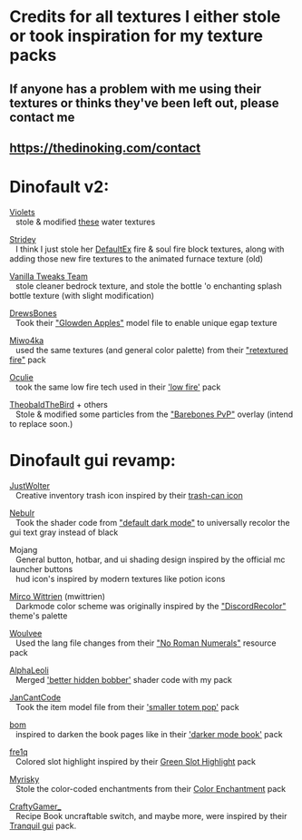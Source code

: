 # Credits for all textures I either stole or took inspiration for my texture packs
## If anyone has a problem with me using their textures or thinks they've been left out, please contact me
## https://thedinoking.com/contact



# Dinofault v2:
[Violets](https://modrinth.com/user/violets)  
&ensp; stole & modified [these](https://modrinth.com/resourcepack/violets-water) water textures

[Stridey](https://modrinth.com/user/Stridey)  
&ensp; I think I just stole her [DefaultEx](https://modrinth.com/resourcepack/defaultex) fire & soul fire block textures, along with adding those new fire textures to the animated furnace texture (old)  
    
 [Vanilla Tweaks Team](https://vanillatweaks.net/)  
 &ensp; stole cleaner bedrock texture, and stole the bottle 'o enchanting splash bottle texture (with slight modification)
 
[DrewsBones](https://modrinth.com/user/DrewsBones)  
&ensp; Took their ["Glowden Apples"](https://modrinth.com/resourcepack/glowden-apples) model file to enable unique egap texture

[Miwo4ka](https://modrinth.com/user/Miwo4ka)  
&ensp; used the same textures (and general color palette) from their ["retextured fire"](https://modrinth.com/resourcepack/retextured-fire) pack 

[Oculie](https://modrinth.com/user/Oculie)  
&ensp; took the same low fire tech used in their ['low fire'](https://modrinth.com/resourcepack/low-fire-pack) pack

[TheobaldTheBird](https://www.youtube.com/@TheobaldTheBird) + others  
&ensp; Stole & modified some particles from the ["Barebones PvP"](https://www.patreon.com/posts/barebones-pvp-1-125405270) overlay (intend to replace soon.)



# Dinofault gui revamp:
[JustWolter](https://modrinth.com/user/JustWolter)  
&ensp; Creative inventory trash icon inspired by their [trash-can icon](https://modrinth.com/resourcepack/better-icon-for-trashslot)  
    
[Nebulr](https://modrinth.com/user/nebulr)  
 &ensp; Took the shader code from ["default dark mode"](https://modrinth.com/resourcepack/default-dark-mode) to universally recolor the gui text gray instead of black  
 
Mojang  
&ensp; General button, hotbar, and ui shading design inspired by the official mc launcher buttons  
&ensp; hud icon's inspired by modern textures like potion icons
    
[Mirco Wittrien](https://github.com/mwittrien) (mwittrien)  
&ensp; Darkmode color scheme was originally inspired by the ["DiscordRecolor"](https://github.com/mwittrien/BetterDiscordAddons/tree/master/Themes/DiscordRecolor) theme's palette  
    
[Woulvee](https://modrinth.com/user/woulvee)  
&ensp; Used the lang file changes from their ["No Roman Numerals"](https://modrinth.com/resourcepack/no-roman-numerals-resource-pack) resource pack

[AlphaLeoli](https://modrinth.com/user/AlphaLeoli)  
&ensp; Merged ['better hidden bobber'](https://modrinth.com/resourcepack/rod) shader code with my pack

[JanCantCode](https://modrinth.com/user/JanCantCode)  
&ensp; Took the item model file from their ['smaller totem pop'](https://modrinth.com/resourcepack/small-totem-pop?version=1.21.1) pack  

[bom](https://modrinth.com/user/bom)  
&ensp; inspired to darken the book pages like in their ['darker mode book'](https://modrinth.com/resourcepack/darker-book) pack  

[fre1q]()  
&ensp; Colored slot highlight inspired by their [Green Slot Highlight](https://modrinth.com/resourcepack/green-slot-highlight/gallery) pack

[Myrisky](https://modrinth.com/user/Myrisky)  
&ensp; Stole the color-coded enchantments from their [Color Enchantment](https://modrinth.com/resourcepack/color-enchantment) pack

[CraftyGamer_](https://www.planetminecraft.com/member/craftygamer_/)  
&ensp; Recipe Book uncraftable switch, and maybe more, were inspired by their [Tranquil gui](https://www.planetminecraft.com/texture-pack/tranquil-4147413/) pack.
